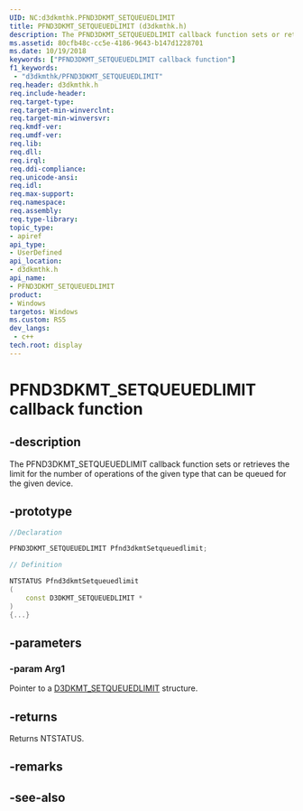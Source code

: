 ```yaml
---
UID: NC:d3dkmthk.PFND3DKMT_SETQUEUEDLIMIT
title: PFND3DKMT_SETQUEUEDLIMIT (d3dkmthk.h)
description: The PFND3DKMT_SETQUEUEDLIMIT callback function sets or retrieves the limit for the number of operations of the given type that can be queued for the given device.
ms.assetid: 80cfb48c-cc5e-4186-9643-b147d1228701
ms.date: 10/19/2018
keywords: ["PFND3DKMT_SETQUEUEDLIMIT callback function"]
f1_keywords:
 - "d3dkmthk/PFND3DKMT_SETQUEUEDLIMIT"
req.header: d3dkmthk.h
req.include-header:
req.target-type:
req.target-min-winverclnt:
req.target-min-winversvr:
req.kmdf-ver:
req.umdf-ver:
req.lib:
req.dll:
req.irql: 
req.ddi-compliance:
req.unicode-ansi:
req.idl:
req.max-support:
req.namespace:
req.assembly:
req.type-library: 
topic_type: 
- apiref
api_type: 
- UserDefined
api_location: 
- d3dkmthk.h
api_name: 
- PFND3DKMT_SETQUEUEDLIMIT
product:
- Windows
targetos: Windows
ms.custom: RS5
dev_langs:
 - c++
tech.root: display
---
```


# PFND3DKMT_SETQUEUEDLIMIT callback function

## -description

The PFND3DKMT_SETQUEUEDLIMIT callback function sets or retrieves the limit for the number of operations of the given type that can be queued for the given device.

## -prototype

```cpp
//Declaration

PFND3DKMT_SETQUEUEDLIMIT Pfnd3dkmtSetqueuedlimit; 

// Definition

NTSTATUS Pfnd3dkmtSetqueuedlimit 
(
	const D3DKMT_SETQUEUEDLIMIT *
)
{...}

```

## -parameters

### -param Arg1

Pointer to a [D3DKMT_SETQUEUEDLIMIT](ns-d3dkmthk-_d3dkmt_setqueuedlimit.md) structure.

## -returns

Returns NTSTATUS.


## -remarks




## -see-also

